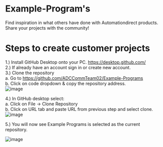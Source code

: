 # Example-Program's  
Find inspiration in what others have done with Automationdirect products. Share your projects with the community!

# Steps to create customer projects

1.) Install GitHub Desktop onto your PC. https://desktop.github.com/   
2.) If already have an account sign in or create new account.  
3.) Clone the repository  
   a. Go to https://github.com/ADCCommTeam02/Example-Programs     
   b. Click on code dropdown & copy the repository address.  
![image](https://user-images.githubusercontent.com/47575229/172681250-a5646140-39b2-44e1-b1e7-c713c085942f.png)  

4.) In GitHub desktop select:  
	a. Click on File -> Clone Repository  
	b. Click on URL tab and paste URL from previous step and select clone.
![image](https://user-images.githubusercontent.com/47575229/172682332-74e4c7ad-5d18-45d8-aa28-c8680f91a160.png)

5.) You will now see Example Programs is selected as the current repository.  

![image](https://user-images.githubusercontent.com/47575229/172682651-72307ef3-2039-4212-82c3-214066eff205.png)




